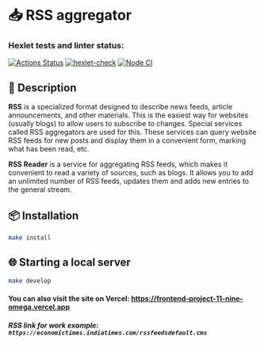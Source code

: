 # 📥 RSS aggregator

### Hexlet tests and linter status:
[![Actions Status](https://github.com/Diktator12/frontend-project-11/actions/workflows/hexlet-check.yml/badge.svg)](https://github.com/Diktator12/frontend-project-11/actions) [![hexlet-check](https://github.com/Diktator12/frontend-project-11/actions/workflows/hexlet-check.yml/badge.svg)](https://github.com/Diktator12/frontend-project-11/actions/workflows/hexlet-check.yml) [![Node CI](https://github.com/Diktator12/frontend-project-11/actions/workflows/lint.yml/badge.svg)](https://github.com/Diktator12/frontend-project-11/actions/workflows/lint.yml)

## 📌 Description
**RSS** is a specialized format designed to describe news feeds, article announcements, and other materials. This is the easiest way for websites (usually blogs) to allow users to subscribe to changes. Special services called RSS aggregators are used for this. These services can query website RSS feeds for new posts and display them in a convenient form, marking what has been read, etc.

**RSS Reader** is a service for aggregating RSS feeds, which makes it convenient to read a variety of sources, such as blogs. It allows you to add an unlimited number of RSS feeds, updates them and adds new entries to the general stream.

## 📦 Installation
```bash
make install
```

## 🌐 Starting a local server
```bash
make develop
```

#### You can also visit the site on Vercel: https://frontend-project-11-nine-omega.vercel.app
##### RSS link for work example: `https://economictimes.indiatimes.com/rssfeedsdefault.cms`
